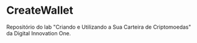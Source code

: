 # CreateWallet
Repositório do lab "Criando e Utilizando a Sua Carteira de Criptomoedas" da Digital Innovation One.
